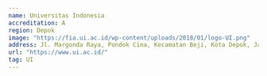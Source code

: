 ```yaml
---
name: Universitas Indonesia
accreditation: A
region: Depok
image: "https://fia.ui.ac.id/wp-content/uploads/2018/01/logo-UI.png"
address: Jl. Margonda Raya, Pondok Cina, Kecamatan Beji, Kota Depok, Jawa Barat 16424
url: "https://www.ui.ac.id/"
tag: UI
---
```

